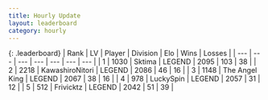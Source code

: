 ```yaml
---
title: Hourly Update
layout: leaderboard
category: hourly
---
```


{: .leaderboard}
| Rank | LV | Player | Division | Elo | Wins | Losses |
| --- | --- | --- | --- | --- | --- | --- |
| <span data-change="0">1</span> | 1030 | <span title="ID: 353063">Sktima</span> | LEGEND | <span data-change="0">2095</span> | <span data-change="0">103</span> | <span data-change="0">38</span> |
| <span data-change="0">2</span> | 2218 | <span title="ID: 164871">KawashiroNitori</span> | LEGEND | <span data-change="0">2086</span> | <span data-change="0">46</span> | <span data-change="0">16</span> |
| <span data-change="0">3</span> | 1148 | <span title="ID: 547162">The Angel King</span> | LEGEND | <span data-change="0">2067</span> | <span data-change="0">38</span> | <span data-change="0">16</span> |
| <span data-change="0">4</span> | 978 | <span title="ID: 498412">LuckySpin</span> | LEGEND | <span data-change="0">2057</span> | <span data-change="0">31</span> | <span data-change="0">12</span> |
| <span data-change="4">5</span> | 512 | <span title="ID: 44597">Frivicktz</span> | LEGEND | <span data-change="26">2042</span> | <span data-change="4">51</span> | <span data-change="0">39</span> |